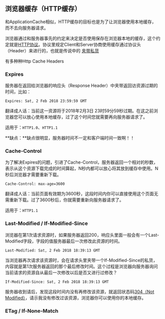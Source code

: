 ## 浏览器缓存（HTTP缓存）

和ApplicationCache相似，HTTP缓存的目标也是为了让浏览器使用本地缓存，而不去向服务器请求。

浏览器通过和服务器事先的约定来决定是否使用保存在浏览器本地的缓存，这个约定就是[HTTP协议](https://zh.wikipedia.org/wiki/%E8%B6%85%E6%96%87%E6%9C%AC%E4%BC%A0%E8%BE%93%E5%8D%8F%E8%AE%AE "HTTP协议")。协议里规定Client和Server协商使用缓存通过协议头（Header）来进行的，也就是传说中的 [夹带私货](https://www.w3.org/Protocols/rfc2616/rfc2616-sec13.html "HTTP Cache Headers")

有多种种Http Cache Headers

### Expires

服务器在返回给浏览器的响应头（Response Header）中夹带返回访资源过期的时间，比如：
```
Expires: Sat, 2 Feb 2018 23:59:59 GMT
```

翻译成人话：当前这一资源将于2018年2月3日 23时59分59秒过期。在这之前浏览器您可以放心使用本地缓存，过了这个时间您就需要再向服务器请求了。

适用于：`HTTP1.0`、`HTTP1.1`

**缺点：**缺点很明显，服务器时间不一定和客户端时间一致啊！！

### Cache-Control

为了解决Expires的问题，引进了Cache-Control，服务器返回一个相对的秒数，表示从这个资源下载完成的时间算起，N秒内都可以放心将其放到缓存中使用。N秒后浏览器才需要重新下载。
```
Cache-Control: max-age=3600
```

翻译成人话：当前页面有效期为3600秒，这段时间内你可以直接使用这个页面无需重新下载。过了3600秒后，你就需要重新向服务器请求了。

适用于：`HTTP1.1`

### Last-Modified / If-Modified-Since

浏览器在第1次请求资源时，如果服务器返回200，响应头里面一般会有一个Last-Modified字段，字段的值服务器最后一次修改此资源的时间。
```
Last-Modified: Sat, 2 Feb 2018 18:39:13 GMT
```

当浏览器再次请求该资源时，会在请求头里夹带一个If-Modified-Since的私货，内容就是第1次服务器返回的那个最后修改时间。这个过程是浏览器向服务器询问当前请求的资源自从最后一次修改以后是否又进行过修改？ 
```
If-Modified-Since: Sat, 2 Feb 2018 18:39:13 GMT
```

服务器收到请后，发现这段时间内没有再修改该资源，就返回状态码[304（Not Modified）](https://httpstatuses.com/304 "304")，请示我没有修改过该资源，浏览器你可以使用你的本地缓存。

### ETag / If-None-Match
